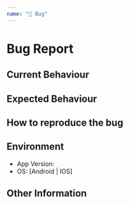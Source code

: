 ```yaml
---
name: "🐛 Bug"
---
```


# Bug Report

## Current Behaviour

<!-- What is the current behaviour -->

## Expected Behaviour

<!-- What is the expected behaviour -->

## How to reproduce the bug

<!-- Write down the steps required to reproduce this bug 

- [ ] step 1
- [ ] step 2
- [ ] step 3

-->

## Environment

<!-- What environment did this bug occur in -->

- App Version:
- OS: [Android | IOS]

## Other Information

<!-- Other useful information such as screenshots, stacktraces, stackoverflow etc -->
